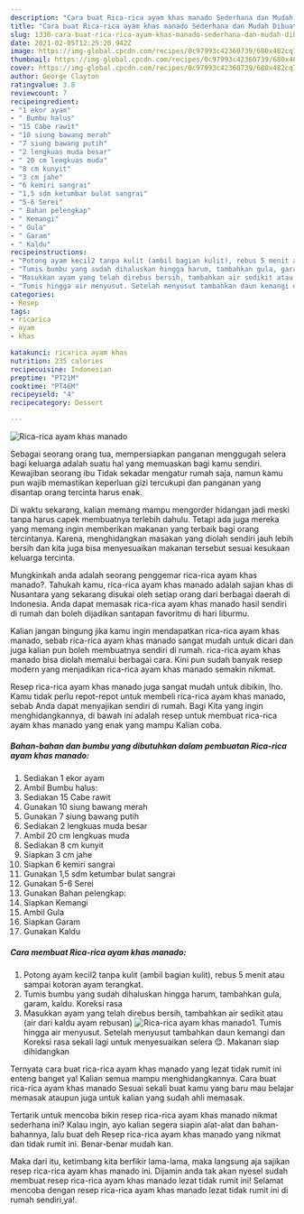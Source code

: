 ```yaml
---
description: "Cara buat Rica-rica ayam khas manado Sederhana dan Mudah Dibuat"
title: "Cara buat Rica-rica ayam khas manado Sederhana dan Mudah Dibuat"
slug: 1330-cara-buat-rica-rica-ayam-khas-manado-sederhana-dan-mudah-dibuat
date: 2021-02-05T12:25:20.942Z
image: https://img-global.cpcdn.com/recipes/0c97993c42360739/680x482cq70/rica-rica-ayam-khas-manado-foto-resep-utama.jpg
thumbnail: https://img-global.cpcdn.com/recipes/0c97993c42360739/680x482cq70/rica-rica-ayam-khas-manado-foto-resep-utama.jpg
cover: https://img-global.cpcdn.com/recipes/0c97993c42360739/680x482cq70/rica-rica-ayam-khas-manado-foto-resep-utama.jpg
author: George Clayton
ratingvalue: 3.8
reviewcount: 7
recipeingredient:
- "1 ekor ayam"
- " Bumbu halus"
- "15 Cabe rawit"
- "10 siung bawang merah"
- "7 siung bawang putih"
- "2 lengkuas muda besar"
- " 20 cm lengkuas muda"
- "8 cm kunyit"
- "3 cm jahe"
- "6 kemiri sangrai"
- "1,5 sdm ketumbar bulat sangrai"
- "5-6 Serei"
- " Bahan pelengkap"
- " Kemangi"
- " Gula"
- " Garam"
- " Kaldu"
recipeinstructions:
- "Potong ayam kecil2 tanpa kulit (ambil bagian kulit), rebus 5 menit atau sampai kotoran ayam terangkat."
- "Tumis bumbu yang sudah dihaluskan hingga harum, tambahkan gula, garam, kaldu. Koreksi rasa"
- "Masukkan ayam yang telah direbus bersih, tambahkan air sedikit atau (air dari kaldu ayam rebusan)"
- "Tumis hingga air menyusut. Setelah menyusut tambahkan daun kemangi dan Koreksi rasa sekali lagi untuk menyesuaikan selera 😊. Makanan siap dihidangkan"
categories:
- Resep
tags:
- ricarica
- ayam
- khas

katakunci: ricarica ayam khas 
nutrition: 235 calories
recipecuisine: Indonesian
preptime: "PT21M"
cooktime: "PT46M"
recipeyield: "4"
recipecategory: Dessert

---
```



![Rica-rica ayam khas manado](https://img-global.cpcdn.com/recipes/0c97993c42360739/680x482cq70/rica-rica-ayam-khas-manado-foto-resep-utama.jpg)

Sebagai seorang orang tua, mempersiapkan panganan menggugah selera bagi keluarga adalah suatu hal yang memuaskan bagi kamu sendiri. Kewajiban seorang ibu Tidak sekadar mengatur rumah saja, namun kamu pun wajib memastikan keperluan gizi tercukupi dan panganan yang disantap orang tercinta harus enak.

Di waktu  sekarang, kalian memang mampu mengorder hidangan jadi meski tanpa harus capek membuatnya terlebih dahulu. Tetapi ada juga mereka yang memang ingin memberikan makanan yang terbaik bagi orang tercintanya. Karena, menghidangkan masakan yang diolah sendiri jauh lebih bersih dan kita juga bisa menyesuaikan makanan tersebut sesuai kesukaan keluarga tercinta. 



Mungkinkah anda adalah seorang penggemar rica-rica ayam khas manado?. Tahukah kamu, rica-rica ayam khas manado adalah sajian khas di Nusantara yang sekarang disukai oleh setiap orang dari berbagai daerah di Indonesia. Anda dapat memasak rica-rica ayam khas manado hasil sendiri di rumah dan boleh dijadikan santapan favoritmu di hari liburmu.

Kalian jangan bingung jika kamu ingin mendapatkan rica-rica ayam khas manado, sebab rica-rica ayam khas manado sangat mudah untuk dicari dan juga kalian pun boleh membuatnya sendiri di rumah. rica-rica ayam khas manado bisa diolah memalui berbagai cara. Kini pun sudah banyak resep modern yang menjadikan rica-rica ayam khas manado semakin nikmat.

Resep rica-rica ayam khas manado juga sangat mudah untuk dibikin, lho. Kamu tidak perlu repot-repot untuk membeli rica-rica ayam khas manado, sebab Anda dapat menyajikan sendiri di rumah. Bagi Kita yang ingin menghidangkannya, di bawah ini adalah resep untuk membuat rica-rica ayam khas manado yang enak yang mampu Kalian coba.

<!--inarticleads1-->

##### Bahan-bahan dan bumbu yang dibutuhkan dalam pembuatan Rica-rica ayam khas manado:

1. Sediakan 1 ekor ayam
1. Ambil  Bumbu halus:
1. Sediakan 15 Cabe rawit
1. Gunakan 10 siung bawang merah
1. Gunakan 7 siung bawang putih
1. Sediakan 2 lengkuas muda besar
1. Ambil  20 cm lengkuas muda
1. Sediakan 8 cm kunyit
1. Siapkan 3 cm jahe
1. Siapkan 6 kemiri sangrai
1. Gunakan 1,5 sdm ketumbar bulat sangrai
1. Gunakan 5-6 Serei
1. Gunakan  Bahan pelengkap:
1. Siapkan  Kemangi
1. Ambil  Gula
1. Siapkan  Garam
1. Gunakan  Kaldu




<!--inarticleads2-->

##### Cara membuat Rica-rica ayam khas manado:

1. Potong ayam kecil2 tanpa kulit (ambil bagian kulit), rebus 5 menit atau sampai kotoran ayam terangkat.
1. Tumis bumbu yang sudah dihaluskan hingga harum, tambahkan gula, garam, kaldu. Koreksi rasa
1. Masukkan ayam yang telah direbus bersih, tambahkan air sedikit atau (air dari kaldu ayam rebusan)
<img src="//assets-global.cpcdn.com/assets/icons/button_play-2c75c40dde080a61004c1f40b05d8f140eaff45d7e9e6481dc71c63d2e7c4909.png" alt="Rica-rica ayam khas manado">1. Tumis hingga air menyusut. Setelah menyusut tambahkan daun kemangi dan Koreksi rasa sekali lagi untuk menyesuaikan selera 😊. Makanan siap dihidangkan




Ternyata cara buat rica-rica ayam khas manado yang lezat tidak rumit ini enteng banget ya! Kalian semua mampu menghidangkannya. Cara buat rica-rica ayam khas manado Sesuai sekali buat kamu yang baru mau belajar memasak ataupun juga untuk kalian yang sudah ahli memasak.

Tertarik untuk mencoba bikin resep rica-rica ayam khas manado nikmat sederhana ini? Kalau ingin, ayo kalian segera siapin alat-alat dan bahan-bahannya, lalu buat deh Resep rica-rica ayam khas manado yang nikmat dan tidak rumit ini. Benar-benar mudah kan. 

Maka dari itu, ketimbang kita berfikir lama-lama, maka langsung aja sajikan resep rica-rica ayam khas manado ini. Dijamin anda tak akan nyesel sudah membuat resep rica-rica ayam khas manado lezat tidak rumit ini! Selamat mencoba dengan resep rica-rica ayam khas manado lezat tidak rumit ini di rumah sendiri,ya!.

